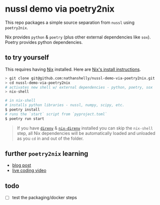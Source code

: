# nussl demo via poetry2nix

This repo packages a simple source separation from `nussl` using `poetry2nix`.

Nix provides `python` & `poetry` (plus other external dependencies like `sox`). Poetry provides python dependencies.

## to try yourself

This requires having [Nix](https://nixos.org/) installed. Here are [Nix's install instructions](https://nixos.org/download.html#nix-quick-install).

```bash
> git clone git@github.com:nathanshelly/nussl-demo-via-poetry2nix.git
> cd nussl-demo-via-poetry2nix
# activates new shell w/ external dependencies - python, poetry, sox
> nix-shell

# in nix-shell
# installs python libraries - nussl, numpy, scipy, etc.
$ poetry install
# runs the `start` script from `pyproject.toml`
$ poetry run start
```

> If you have [`direnv`](https://direnv.net/) & [`nix-direnv`](https://github.com/nix-community/nix-direnv) installed you can skip the `nix-shell` step, all Nix dependencies will be automatically loaded and unloaded as you `cd` in and out of the folder.

## further `poetry2nix` learning

- [blog post](https://www.tweag.io/blog/2020-08-12-poetry2nix/)
- [live coding video](https://www.youtube.com/watch?v=TbIHRHy7_JM)

## todo

- [ ] test the packaging/docker steps
